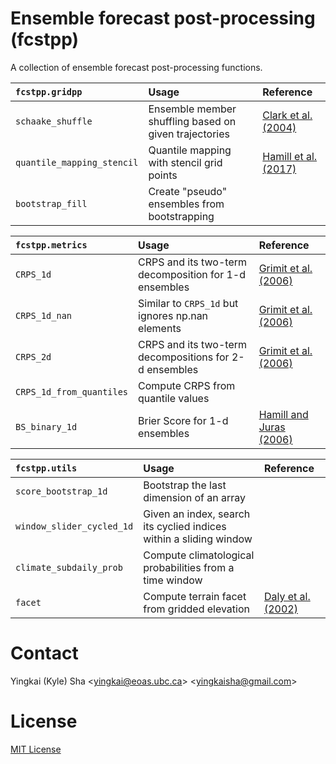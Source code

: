# Ensemble forecast post-processing (fcstpp)

A collection of ensemble forecast post-processing functions.

| `fcstpp.gridpp`| Usage | Reference |
|:------------------|:--------------------------|:----------------|
| `schaake_shuffle` | Ensemble member shuffling based on given trajectories | [Clark et al. (2004)](https://journals.ametsoc.org/view/journals/hydr/5/1/1525-7541_2004_005_0243_tssamf_2_0_co_2.xml) |
| `quantile_mapping_stencil` | Quantile mapping with stencil grid points | [Hamill et al. (2017)](https://journals.ametsoc.org/view/journals/mwre/145/9/mwr-d-16-0331.1.xml) |
| `bootstrap_fill` | Create "pseudo" ensembles from bootstrapping| |

| `fcstpp.metrics`| Usage | Reference |
|:------------------|:--------------------------|:----------------|
| `CRPS_1d` | CRPS and its two-term decomposition for 1-d ensembles | [Grimit et al. (2006)](https://doi.org/10.1256/qj.05.235) |
| `CRPS_1d_nan`| Similar to `CRPS_1d` but ignores np.nan elements | [Grimit et al. (2006)](https://doi.org/10.1256/qj.05.235) |
| `CRPS_2d` | CRPS and its two-term decompositions for 2-d ensembles | [Grimit et al. (2006)](https://doi.org/10.1256/qj.05.235) |
| `CRPS_1d_from_quantiles` | Compute CRPS from quantile values | |
| `BS_binary_1d` | Brier Score for 1-d ensembles | [Hamill and Juras (2006)](https://doi.org/10.1256/qj.06.25) |


| `fcstpp.utils`| Usage | Reference |
|:------------------|:--------------------------|:----------------|
| `score_bootstrap_1d`| Bootstrap the last dimension of an array | |
| `window_slider_cycled_1d` | Given an index, search its cyclied indices within a sliding window | |
| `climate_subdaily_prob`| Compute climatological probabilities from a time window | |
| `facet`| Compute terrain facet from gridded elevation| [Daly et al. (2002)](https://www.int-res.com/abstracts/cr/v22/n2/p99-113) |


# Contact

Yingkai (Kyle) Sha <<yingkai@eoas.ubc.ca>> <<yingkaisha@gmail.com>>

# License

[MIT License](https://github.com/yingkaisha/fcstpp/blob/main/LICENSE)
